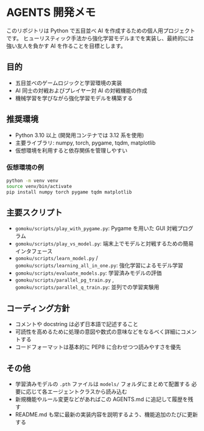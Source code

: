 # AGENTS 開発メモ

このリポジトリは Python で五目並べ AI を作成するための個人用プロジェクトです。
ヒューリスティック手法から強化学習モデルまでを実装し、最終的には強い友人を負かす AI を作ることを目標とします。

## 目的
- 五目並べのゲームロジックと学習環境の実装
- AI 同士の対戦およびプレイヤー対 AI の対戦機能の作成
- 機械学習を学びながら強化学習モデルを構築する

## 推奨環境
- Python 3.10 以上 (開発用コンテナでは 3.12 系を使用)
- 主要ライブラリ: numpy, torch, pygame, tqdm, matplotlib
- 仮想環境を利用すると依存関係を管理しやすい

### 仮想環境の例
```bash
python -m venv venv
source venv/bin/activate
pip install numpy torch pygame tqdm matplotlib
```

## 主要スクリプト
- `gomoku/scripts/play_with_pygame.py`: Pygame を用いた GUI 対戦プログラム
- `gomoku/scripts/play_vs_model.py`: 端末上でモデルと対戦するための簡易インタフェース
- `gomoku/scripts/learn_model.py` / `gomoku/scripts/learning_all_in_one.py`: 強化学習によるモデル学習
- `gomoku/scripts/evaluate_models.py`: 学習済みモデルの評価
- `gomoku/scripts/parallel_pg_train.py` , `gomoku/scripts/parallel_q_train.py`: 並列での学習実験用

## コーディング方針
- コメントや docstring は必ず日本語で記述すること
- 可読性を高めるために処理の意図や数式の意味などをなるべく詳細にコメントする
- コードフォーマットは基本的に PEP8 に合わせつつ読みやすさを優先

## その他
- 学習済みモデルの `.pth` ファイルは `models/` フォルダにまとめて配置する
  必要に応じて各エージェントクラスから読み込む
- 新規機能やルール変更などがあればこの AGENTS.md に追記して履歴を残す
- README.md も常に最新の実装内容を説明するよう、機能追加のたびに更新する
